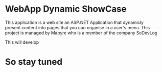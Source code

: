 # WebApp Dynamic ShowCase
This application is a web site an ASP.NET Application that dynamicly present content into pages that you can organise in a user's menu.
This project is managed by Mabyre who is a member of the company SoDevLog

This will develop
# So stay tuned
